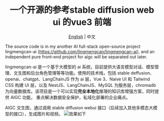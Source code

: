 <h1 align="center">一个开源的参考stable diffusion web ui 的vue3 前端</h1>
<p align="center"><a href="README.md">English</a> | 中文</p>

The source code is in my another AI full-stack open-source project lingmengcan-ai (https://github.com/lingmengcan/lingmengcan-ai), and an independent pure front-end project for aigc will be separated out later.

lingmengcan-ai 是一个基于大模型的 ai 系统，目前提供大语言模型对话、模型管理、文生图和后台角色管理等等功能。使用的技术栈，包括 stable deffusion、openai、chatgpt、LangChainJS 作为 ai 层，Vue 3、Naive UI 和 Tailwind CSS 构建 UI 层，以及 NestJS、LangChainJS、MySQL 为服务层，chromadb 为向量数据库。该项目是一个可以实现**完全本地化**推理的知识库增强方案，同时提供 AIGC 功能， 重点解决数据安全保护，私域化部署的企业痛点。

AIGC 文生图，通过调用 stable diffusion webui 接口（后续加入其他多模态大模型的接口），生成图片和视频。
![效果如下](images/txt2img.png)
